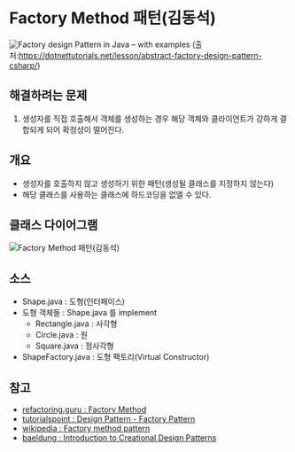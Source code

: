 # Factory Method 패턴(김동석)

![Factory design Pattern in Java – with examples](https://dotnettutorials.net/wp-content/uploads/2018/11/word-image-103.png "Factory design Pattern in Java – with examples")
(출처:https://dotnettutorials.net/lesson/abstract-factory-design-pattern-csharp/)
## 해결하려는 문제
1. 생성자를 직접 호출해서 객체를 생성하는 경우 해당 객체와 클라이언트가 강하게 결합되게 되어 확정성이 떨어진다.

## 개요
* 생성자를 호출하지 않고 생성하기 위한 패턴(생성될 클래스를 지정하지 않는다)
* 해당 클래스를 사용하는 클래스에 하드코딩을 없앨 수 있다.
## 클래스 다이어그램
![Factory Method 패턴(김동석)](https://www.plantuml.com/plantuml/png/XPBFIm915CVFpL_n4CBre7kN2A48BqAa_y2uyzpTsb_Dl2sM2WhtPc0T10FrtB508lybtVqVsbKplTWmXpTVFjzvN-PDJH6N5BeEd763V1b10ydo1QJFxsayrUQpnqN_BOd79SOiMo2W6r04Bhfjb6fNodsACRB9mV-liv0Bb60H1QggwwPDLjYk6BwhjvqGXRgoNVsIt_1JLBRfdNCYb9vY7T_F2aWchqdycVH6yuydE1ISK2j4sQeq6XKXYb2irwkkMyXIsrx6TxY1qBHuW7373feaRSy48VcjLc8FZ1aELmfER6au-u0BD8XxvbwcUHrokHV8K_o-JeujKvb8oq9RkrH-Q4K1BfqhvkY-N5w7t5OsgRR5LGp6rerMKsYX8YYNZtSpLF-QB_fnEXpakpigiHrgOyluT31Tz6QmeY7fZlDHJ5uW7NudNoDMGqzaF-e7 "Factory Method 패턴(김동석)")

## 소스
* Shape.java : 도형(인터페이스)
* 도형 객체들 : Shape.java 를 implement
  * Rectangle.java : 사각형
  * Circle.java : 원
  * Square.java : 정사각형
* ShapeFactory.java : 도형 팩토리(Virtual Constructor)

## 참고

* [refactoring.guru : Factory Method](https://refactoring.guru/design-patterns/factory-method)
* [tutorialspoint : Design Pattern - Factory Pattern](https://www.tutorialspoint.com/design_pattern/factory_pattern.htm)
* [wikipedia : Factory method pattern](https://en.wikipedia.org/wiki/Factory_method_pattern#Java)
* [baeldung : Introduction to Creational Design Patterns](https://www.tutorialspoint.com/design_pattern/factory_pattern.htm)